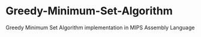 # Greedy-Minimum-Set-Algorithm
Greedy Minimum Set Algorithm implementation in MIPS Assembly Language
